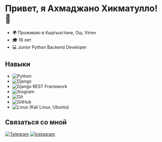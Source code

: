 # Привет, я Ахмаджано Хикматулло! 👋

- 🌍 Проживаю в Кыргызстане, Ош, Узген
- 🎓 16 лет
- 💻 Junior Python Backend Developer

## Навыки

- ![Python](https://img.shields.io/badge/-Python-3776AB?style=flat&logo=python&logoColor=white)
- ![Django](https://img.shields.io/badge/-Django-092E20?style=flat&logo=django&logoColor=white)
- ![Django REST Framework](https://img.shields.io/badge/-Django_REST_Framework-092E20?style=flat&logo=django&logoColor=white)
- ![Aiogram](https://img.shields.io/badge/-Aiogram-0088CC?style=flat&logo=telegram&logoColor=white)
- ![Git](https://img.shields.io/badge/-Git-F05032?style=flat&logo=git&logoColor=white)
- ![GitHub](https://img.shields.io/badge/-GitHub-181717?style=flat&logo=github&logoColor=white)
- ![Linux](https://img.shields.io/badge/-Linux-FCC624?style=flat&logo=linux&logoColor=black) (Kali Linux, Ubuntu)

## Связаться со мной

[![Telegram](https://img.shields.io/badge/Telegram-h__ahmadjanow-blue)](https://t.me/h_ahmadjanow)
[![Instagram](https://img.shields.io/badge/Instagram-h.ahmadjanow-red)](https://instagram.com/h.ahmadjanow/)

